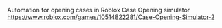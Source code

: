 Automation for opening cases in Roblox Case Opening simulator
https://www.roblox.com/games/10514822281/Case-Opening-Simulator-2

